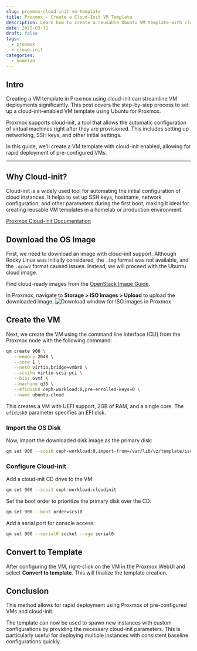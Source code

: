 ```yaml
---
slug: proxmox-cloud-init-vm-template
title: Proxmox - Create a Cloud-Init VM Template
description: Learn how to create a reusable Ubuntu VM template with cloud-init in Proxmox to speed up and simplify virtual machine deployment.
date: 2025-03-31
draft: false
tags:
  - proxmox
  - cloud-init
categories:
  - homelab
---
```

## Intro

Creating a VM template in Proxmox using cloud-init can streamline VM deployments significantly. This post covers the step-by-step process to set up a cloud-init-enabled VM template using Ubuntu for Proxmox.

Proxmox supports cloud-init, a tool that allows the automatic configuration of virtual machines right after they are provisioned. This includes setting up networking, SSH keys, and other initial settings.

In this guide, we'll create a VM template with cloud-init enabled, allowing for rapid deployment of pre-configured VMs.

---
## Why Cloud-init?

Cloud-init is a widely used tool for automating the initial configuration of cloud instances. It helps to set up SSH keys, hostname, network configuration, and other parameters during the first boot, making it ideal for creating reusable VM templates in a homelab or production environment.

[Proxmox Cloud-init Documentation](https://pve.proxmox.com/wiki/Cloud-Init_Support)

## Download the OS Image

First, we need to download an image with cloud-init support. Although Rocky Linux was initially considered, the `.img` format was not available, and the `.qcow2` format caused issues. Instead, we will proceed with the Ubuntu cloud image.

Find cloud-ready images from the [OpenStack Image Guide](https://docs.openstack.org/image-guide/obtain-images.html).

In Proxmox, navigate to **Storage > ISO Images > Upload** to upload the downloaded image.
![Download window for ISO images in Proxmox](img/proxmox-download-iso-img.png)

## Create the VM

Next, we create the VM using the command line interface (CLI) from the Proxmox node with the following command:

```bash
qm create 900 \
   --memory 2048 \
   --core 1 \
   --net0 virtio,bridge=vmbr0 \
   --scsihw virtio-scsi-pci \
   --bios ovmf \
   --machine q35 \
   --efidisk0 ceph-workload:0,pre-enrolled-keys=0 \
   --name ubuntu-cloud
```

This creates a VM with UEFI support, 2GB of RAM, and a single core. The `efidisk0` parameter specifies an EFI disk.

### Import the OS Disk

Now, import the downloaded disk image as the primary disk:

```bash
qm set 900 --scsi0 ceph-workload:0,import-from=/var/lib/vz/template/iso/noble-server-cloudimg-amd64.img
```

### Configure Cloud-init

Add a cloud-init CD drive to the VM:

```bash
qm set 900 --scsi1 ceph-workload:cloudinit
```

Set the boot order to prioritize the primary disk over the CD:

```bash
qm set 900 --boot order=scsi0
```

Add a serial port for console access:

```bash
qm set 900 --serial0 socket --vga serial0
```

## Convert to Template

After configuring the VM, right-click on the VM in the Proxmox WebUI and select **Convert to template**. This will finalize the template creation.

## Conclusion

This method allows for rapid deployment using Proxmox of pre-configured VMs and cloud-init.

The template can now be used to spawn new instances with custom configurations by providing the necessary cloud-init parameters. This is particularly useful for deploying multiple instances with consistent baseline configurations quickly.